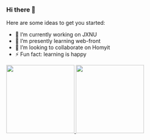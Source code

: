 ### Hi there 👋

Here are some ideas to get you started:

- 🔭 I’m currently working on JXNU
- 🌱 I’m presently learning web-front
- 👯 I’m looking to collaborate on Homyit
- ⚡ Fun fact: learning is happy

<a href="https://github.com/Indomite">
  <img height="180em" src="https://github-readme-stats.vercel.app/api?username=Indomite" />
  <img height="180em" src="https://github-readme-stats.vercel.app/api/top-langs/?username=Indomite&layout=compact" />
</a>
